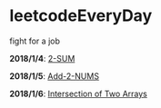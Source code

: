 # leetcodeEveryDay
fight for a job

**2018/1/4**: [2-SUM](./2-SUM.md)

**2018/1/5**: [Add-2-NUMS](./Add-2-NUMS.md)

**2018/1/6**: [Intersection of Two Arrays](./IntersectionOfTwoArrays.md)